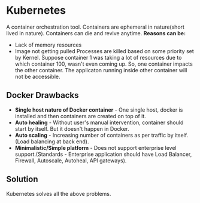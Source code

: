 # Kubernetes
A container orchestration tool.
Containers are ephemeral in nature(short lived in nature).
Containers can die and revive anytime.
**Reasons can be:**
- Lack of memory resources
- Image not getting pulled
Processes are killed based on some priority set by Kernel.
Suppose container 1 was taking a lot of resources due to which container 100, wasn't even coming up.
So, one container impacts the other container. The applicaton running inside other container will not be accessible.

**Docker Drawbacks**
---------------------
- **Single host nature of Docker container** - One single host, docker is installed and then containers are created on top of it.
- **Auto healing** - Without user's manual intervention, container should start by itself. But it doesn't happen in Docker.
- **Auto scaling** - Increasing number of containers as per traffic by itself.(Load balancing at back end).
- **Minimalistic/Simple platform** - Does not support enterprise level support.(Standards - Enterprise application should have 
   Load Balancer, Firewall, Autoscale, Autoheal, API gateways).

**Solution**
-------------
Kubernetes solves all the above problems.
